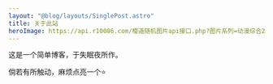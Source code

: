 ```yaml
---
layout: "@blog/layouts/SinglePost.astro"
title: 关于此站
heroImage: https://api.r10086.com/樱道随机图片api接口.php?图片系列=动漫综合2
---
```

<!-- 
想说点什么，又有点不知道说什么。这几年有点困在自己世界了，前路不明，迷雾重重，突入其来的疫情，逐渐冰点的职业生涯，人心越来越浮躁，身上还背着房贷，虽然不是自己想买的。

记得自己曾说过很多要做的项目，结果无一例外，都烂尾了，有的是属于感觉项目结构乱了，或者发现了新的结构，有的是有了新的想法。

## [网盘](https://alist.xieyaxin.top/) -->


这是一个简单博客，于失眠夜所作。

倘若有所触动，麻烦点亮一个⭐

<!-- ## TODO 

- [ ] 增加块解析，将h3和h2以下的内容单独包裹起来
    
    参考链接：
    
    1. https://www.npmjs.com/search?q=rehype%20wrap
    2. https://github.com/bradlc/remark-rehype-wrap/blob/main/test.js
    3. https://github.com/syntax-tree/unist-util-select
    4. https://github.com/npmrun/somebuild/blob/master/packages/build-docs/src/node/config/index.ts
    5. https://github.com/mdxp-js/rehype-mdx-splitwrap/

- [ ] 升级Astro3
    
    1. https://github.com/Charca/astro-movies/blob/main/src/scripts/spa-navigation.js
    2. https://github.com/Charca/view-transitions-live/tree/main
    3. https://github.com/search?q=view+transition+astro+&type=repositories&s=stars&o=desc
    4. https://github.com/anurag-roy/view-transitions-api-demo
    5. https://github.com/Charca?tab=repositories -->